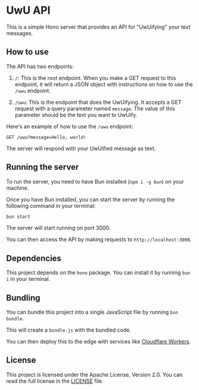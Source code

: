 # UwU API

This is a simple Hono server that provides an API for "UwUifying" your text messages.

## How to use

The API has two endpoints:

1. `/`: This is the root endpoint. When you make a GET request to this endpoint, it will return a JSON object with instructions on how to use the `/uwu` endpoint.

2. `/uwu`: This is the endpoint that does the UwUifying.
   It accepts a GET request with a query parameter named `message`. The value of this parameter should be the text you want to UwUify.

Here's an example of how to use the `/uwu` endpoint:

```
GET /uwu?message=Hello, world!
```

The server will respond with your UwUified message as text.

## Running the server

To run the server, you need to have Bun installed (`npm i -g bun`) on your machine.

Once you have Bun installed, you can start the server by running the following command in your terminal:

```sh
bun start
```

The server will start running on port 3000.

You can then access the API by making requests to `http://localhost:3000`.

## Dependencies

This project depends on the `hono` package. You can install it by running `bun i` in your terminal.

## Bundling

You can bundle this project into a single JavaScript file by running `bun bundle`.

This will create a `bundle.js` with the bundled code.

You can then deploy this to the edge with services like [Cloudflare Workers](https://workers.cloudflare.com/).

## License

This project is licensed under the Apache License, Version 2.0. You can read the full license in the [LICENSE](LICENSE) file.

